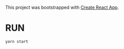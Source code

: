 This project was bootstrapped with [Create React App](https://github.com/facebook/create-react-app).

# RUN

`yarn start`
